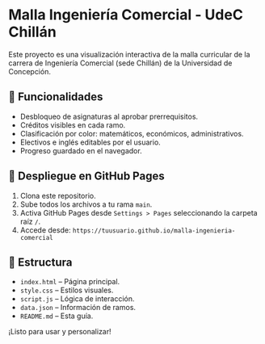
# Malla Ingeniería Comercial - UdeC Chillán

Este proyecto es una visualización interactiva de la malla curricular de la carrera de Ingeniería Comercial (sede Chillán) de la Universidad de Concepción.

## 🧩 Funcionalidades

- Desbloqueo de asignaturas al aprobar prerrequisitos.
- Créditos visibles en cada ramo.
- Clasificación por color: matemáticos, económicos, administrativos.
- Electivos e inglés editables por el usuario.
- Progreso guardado en el navegador.

## 🚀 Despliegue en GitHub Pages

1. Clona este repositorio.
2. Sube todos los archivos a tu rama `main`.
3. Activa GitHub Pages desde `Settings > Pages` seleccionando la carpeta raíz `/`.
4. Accede desde: `https://tuusuario.github.io/malla-ingenieria-comercial`

## 📁 Estructura

- `index.html` – Página principal.
- `style.css` – Estilos visuales.
- `script.js` – Lógica de interacción.
- `data.json` – Información de ramos.
- `README.md` – Esta guía.

¡Listo para usar y personalizar!
